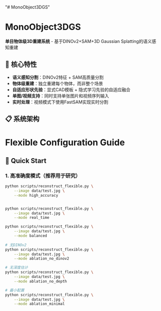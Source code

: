 "# MonoObject3DGS" 
# MonoObject3DGS

**单目物体级3D重建系统** - 基于DINOv2+SAM+3D Gaussian Splatting的语义感知重建

## 🌟 核心特性

- **语义感知分割**：DINOv2特征 + SAM高质量分割
- **物体级重建**：独立重建每个物体，而非整个场景
- **自适应形状先验**：显式CAD模板 + 隐式学习先验的自适应融合
- **单图/视频支持**：同时支持单张图片和视频序列输入
- **实时处理**：视频模式下使用FastSAM实现实时分割

## 📋 系统架构


# Flexible Configuration Guide

## 🚀 Quick Start

### 1. 高准确度模式（推荐用于研究）
```bash
python scripts/reconstruct_flexible.py \
    --image data/test.jpg \
    --mode high_accuracy


python scripts/reconstruct_flexible.py \
    --image data/test.jpg \
    --mode real_time

python scripts/reconstruct_flexible.py \
    --image data/test.jpg \
    --mode balanced
    
# 无DINOv2
python scripts/reconstruct_flexible.py \
    --image data/test.jpg \
    --mode ablation_no_dinov2

# 无深度估计
python scripts/reconstruct_flexible.py \
    --image data/test.jpg \
    --mode ablation_no_depth

# 最小配置
python scripts/reconstruct_flexible.py \
    --image data/test.jpg \
    --mode ablation_minimal